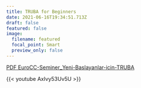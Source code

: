 ```yaml
---
title: TRUBA for Beginners
date: 2021-06-16T19:34:51.713Z
draft: false
featured: false
image:
  filename: featured
  focal_point: Smart
  preview_only: false
---
```

[PDF EuroCC-Seminer_Yeni-Baslayanlar-icin-TRUBA](/uploads/EuroCC-Seminer_Yeni-Baslayanlar-icin-TRUBA.pdf)


{{< youtube AxIvy53Uv5U >}}